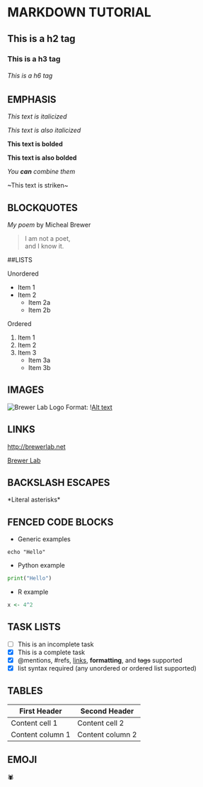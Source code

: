 # MARKDOWN TUTORIAL

## This is a h2 tag

### This is a h3 tag

###### This is a h6 tag

## EMPHASIS

_This text is italicized_

*This text is also italicized*

**This text is bolded**

__This text is also bolded__

_You **can** combine them_

~This text is striken~

## BLOCKQUOTES

_My poem_ by Micheal Brewer 

>I am not a poet, \
>and I know it.

##LISTS

Unordered
* Item 1
* Item 2
	* Item 2a
	* Item 2b

Ordered
1. Item 1
2. Item 2
3. Item 3
	* Item 3a
	* Item 3b

## IMAGES

![Brewer Lab Logo](https://1000logos.net/chloe-logo/)
Format: \![Alt text](url)


## LINKS

http://brewerlab.net

[Brewer Lab](http://brewerlab.net)

## BACKSLASH ESCAPES

\*Literal asterisks\*

## FENCED CODE BLOCKS

* Generic examples

```
echo "Hello"
```
* Python example

```python
print("Hello")
```

* R example

```r
x <- 4^2
```

## TASK LISTS

- [ ] This is an incomplete task
- [x] This is a complete task
- [x] @mentions, #refs, [links](), **formatting**, and <del>tags</del> supported
- [x] list syntax required (any unordered or ordered list supported)

## TABLES

First Header | Second Header 
------------ | -------------
Content cell 1 | Content cell 2 |
Content column 1  | Content column 2

## EMOJI

:spider:


